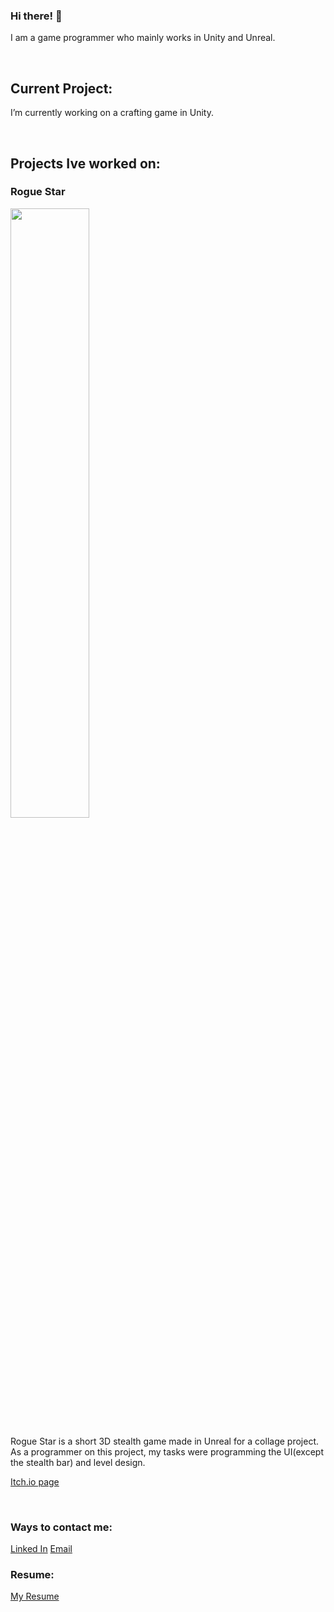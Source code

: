 ### Hi there! 👋

I am a game programmer who mainly works in Unity and Unreal.

<br>

## Current Project:

I’m currently working on a crafting game in Unity.

<br>

## Projects Ive worked on:

### Rogue Star

<img src="https://user-images.githubusercontent.com/68763524/172903780-f3515502-a32a-45a7-be26-f9797cd7aa14.png"  width=50% height=50%>

Rogue Star is a short 3D stealth game made in Unreal for a collage project. As a programmer on this project, my tasks were programming the UI(except the stealth bar) and level design.

[Itch.io page](https://liquid-moon-productions.itch.io/rogue-star)

<br>

### Ways to contact me:

[Linked In](https://www.linkedin.com/in/bryce-deshotel-2782041bb/)
[Email](brycedeso123@gmail.com)

### Resume:

[My Resume](https://resume.creddle.io/resume/da2bcg8gk1o)
